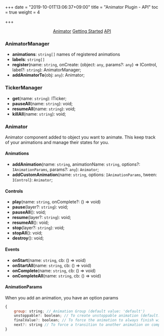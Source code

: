 +++
date = "2019-10-01T13:06:37+09:00"
title = "Animator Plugin - API"
toc = true
weight = 4

+++

<div style="text-align: center">
    <a class="btn btn-default" href="/Fatina/plugins/animator/">Animator</a>
    <a class="btn btn-default" href="/Fatina/plugins/animator-usage/">Getting Started</a>
    <a class="btn btn-primary" href="/Fatina/plugins/animator-api/">API</a>
</div>

### AnimatorManager
* **animations**: `string[]` names of registered animations
* **labels**: `string[]`
* **register**(name: `string`, onCreate: (object: `any`, params?: `any`) => IControl, label?: `string`): AnimatorManager;
* **addAnimatorTo**(obj: `any`): Animator;

### TickerManager
* **get**(name: `string`): ITicker;
* **pauseAll**(name: `string`): void;
* **resumeAll**(name: `string`): void;
* **killAll**(name: `string`): void;

### Animator
Animator component added to object you want to animate. This keep track of your animations and manage their states for you.

#### Animations
* **addAnimation**(name: `string`, animationName: `string`, options?: `IAnimationParams`, params?: `any`): `Animator`;
* **addCustomAnimation**(name: `string`, options: `IAnimationParams`, tween: `IControl`): `Animator`;

#### Controls
* **play**(name: `string`, onComplete?: () => void)
* **pause**(layer?: `string`): void;
* **pauseAll**(): void;
* **resume**(layer?: `string`): void;
* **resumeAll**(): void;
* **stop**(layer?: `string`): void;
* **stopAll**(): void;
* **destroy**(): void;

#### Events
* **onStart**(name: `string`, cb: () => void)
* **onStartAll**(name: `string`, cb: () => void)
* **onComplete**(name: `string`, cb: () => void)
* **onCompleteAll**(name: `string`, cb: () => void)

#### AnimationParams
When you add an animation, you have an option params
```js
{
	group: string; // Animation Group (default value: 'default')
	unstoppable?: boolean; // To create unstoppable animation (default: false)
	finalValue?: boolean; // To force the animation to always finish with final values, even if skipped
	next?: string // To force a transition to another animation on complete
}
```